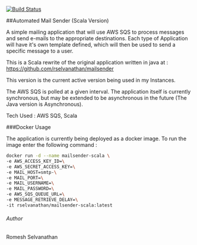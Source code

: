 [![Build Status](https://travis-ci.org/rselvanathan/mailsender-scala.svg?branch=master)](https://travis-ci.org/rselvanathan/mailsender-scala)

##Automated Mail Sender (Scala Version)

A simple mailing application that will use AWS SQS to process messages and send e-mails to the appropriate destinations.
Each type of Application will have it's own template defined, which will then be used to send a specific message to a user.

This is a Scala rewrite of the original application written in java at :
https://github.com/rselvanathan/mailsender

This version is the current active version being used in my Instances.

The AWS SQS is polled at a given interval. The application itself is currently synchronous, but may be extended to be 
asynchronous in the future (The Java version is Asynchronous).

Tech Used : AWS SQS, Scala

###Docker Usage

The application is currently being deployed as a docker image. To run the image enter the following command : 

```bash
docker run -d --name mailsender-scala \
-e AWS_ACCESS_KEY_ID=\ 
-e AWS_SECRET_ACCESS_KEY=\
-e MAIL_HOST=smtp-\
-e MAIL_PORT=\
-e MAIL_USERNAME=\
-e MAIL_PASSWORD=\
-e AWS_SQS_QUEUE_URL=\
-e MESSAGE_RETRIEVE_DELAY=\
-it rselvanathan/mailsender-scala:latest
```

###### Author

Romesh Selvanathan
